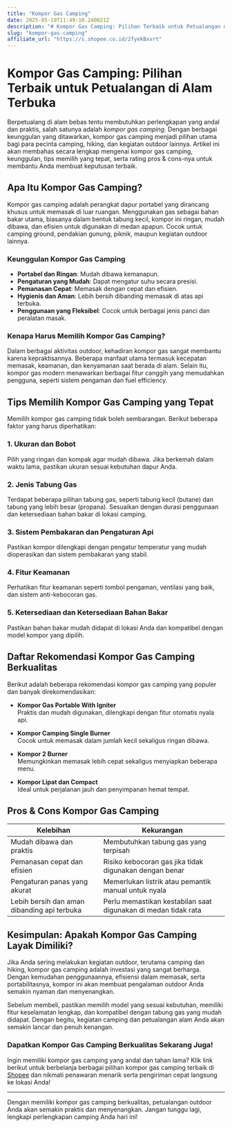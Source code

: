 ```yaml
---
title: "Kompor Gas Camping"
date: 2025-05-19T11:49:10.240021Z
description: "# Kompor Gas Camping: Pilihan Terbaik untuk Petualangan di Alam Terbuka..."
slug: "kompor-gas-camping"
affiliate_url: "https://s.shopee.co.id/2fyekBxvrt"
---
```

# Kompor Gas Camping: Pilihan Terbaik untuk Petualangan di Alam Terbuka

Berpetualang di alam bebas tentu membutuhkan perlengkapan yang andal dan praktis, salah satunya adalah *kompor gas camping*. Dengan berbagai keunggulan yang ditawarkan, kompor gas camping menjadi pilihan utama bagi para pecinta camping, hiking, dan kegiatan outdoor lainnya. Artikel ini akan membahas secara lengkap mengenai kompor gas camping, keunggulan, tips memilih yang tepat, serta rating pros & cons-nya untuk membantu Anda membuat keputusan terbaik.

## Apa Itu Kompor Gas Camping?

Kompor gas camping adalah perangkat dapur portabel yang dirancang khusus untuk memasak di luar ruangan. Menggunakan gas sebagai bahan bakar utama, biasanya dalam bentuk tabung kecil, kompor ini ringan, mudah dibawa, dan efisien untuk digunakan di medan apapun. Cocok untuk camping ground, pendakian gunung, piknik, maupun kegiatan outdoor lainnya.

### Keunggulan Kompor Gas Camping
- **Portabel dan Ringan**: Mudah dibawa kemanapun.
- **Pengaturan yang Mudah**: Dapat mengatur suhu secara presisi.
- **Pemanasan Cepat**: Memasak dengan cepat dan efisien.
- **Hygienis dan Aman**: Lebih bersih dibanding memasak di atas api terbuka.
- **Penggunaan yang Fleksibel**: Cocok untuk berbagai jenis panci dan peralatan masak.

### Kenapa Harus Memilih Kompor Gas Camping?
Dalam berbagai aktivitas outdoor, kehadiran kompor gas sangat membantu karena kepraktisannya. Beberapa manfaat utama termasuk kecepatan memasak, keamanan, dan kenyamanan saat berada di alam. Selain itu, kompor gas modern menawarkan berbagai fitur canggih yang memudahkan pengguna, seperti sistem pengaman dan fuel efficiency.

## Tips Memilih Kompor Gas Camping yang Tepat

Memilih kompor gas camping tidak boleh sembarangan. Berikut beberapa faktor yang harus diperhatikan:

### 1. Ukuran dan Bobot
Pilih yang ringan dan kompak agar mudah dibawa. Jika berkemah dalam waktu lama, pastikan ukuran sesuai kebutuhan dapur Anda.

### 2. Jenis Tabung Gas
Terdapat beberapa pilihan tabung gas, seperti tabung kecil (butane) dan tabung yang lebih besar (propana). Sesuaikan dengan durasi penggunaan dan ketersediaan bahan bakar di lokasi camping.

### 3. Sistem Pembakaran dan Pengaturan Api
Pastikan kompor dilengkapi dengan pengatur temperatur yang mudah dioperasikan dan sistem pembakaran yang stabil.

### 4. Fitur Keamanan
Perhatikan fitur keamanan seperti tombol pengaman, ventilasi yang baik, dan sistem anti-kebocoran gas.

### 5. Ketersediaan dan Ketersediaan Bahan Bakar
Pastikan bahan bakar mudah didapat di lokasi Anda dan kompatibel dengan model kompor yang dipilih.

## Daftar Rekomendasi Kompor Gas Camping Berkualitas

Berikut adalah beberapa rekomendasi kompor gas camping yang populer dan banyak direkomendasikan:

- **Kompor Gas Portable With Igniter**  
  Praktis dan mudah digunakan, dilengkapi dengan fitur otomatis nyala api.

- **Kompor Camping Single Burner**  
  Cocok untuk memasak dalam jumlah kecil sekaligus ringan dibawa.

- **Kompor 2 Burner**  
  Memungkinkan memasak lebih cepat sekaligus menyiapkan beberapa menu.

- **Kompor Lipat dan Compact**  
  Ideal untuk perjalanan jauh dan penyimpanan hemat tempat.

## Pros & Cons Kompor Gas Camping

| Kelebihan                                   | Kekurangan                                   |
|----------------------------------------------|----------------------------------------------|
| Mudah dibawa dan praktis                    | Membutuhkan tabung gas yang terpisah       |
| Pemanasan cepat dan efisien                  | Risiko kebocoran gas jika tidak digunakan dengan benar |
| Pengaturan panas yang akurat                 | Memerlukan listrik atau pemantik manual untuk nyala |
| Lebih bersih dan aman dibanding api terbuka| Perlu memastikan kestabilan saat digunakan di medan tidak rata |

## Kesimpulan: Apakah Kompor Gas Camping Layak Dimiliki?

Jika Anda sering melakukan kegiatan outdoor, terutama camping dan hiking, kompor gas camping adalah investasi yang sangat berharga. Dengan kemudahan penggunaannya, efisiensi dalam memasak, serta portabilitasnya, kompor ini akan membuat pengalaman outdoor Anda semakin nyaman dan menyenangkan.

Sebelum membeli, pastikan memilih model yang sesuai kebutuhan, memiliki fitur keselamatan lengkap, dan kompatibel dengan tabung gas yang mudah didapat. Dengan begitu, kegiatan camping dan petualangan alam Anda akan semakin lancar dan penuh kenangan.

### Dapatkan Kompor Gas Camping Berkualitas Sekarang Juga!

Ingin memiliki kompor gas camping yang andal dan tahan lama? Klik link berikut untuk berbelanja berbagai pilihan kompor gas camping terbaik di [Shopee](https://s.shopee.co.id/2fyekBxvrt) dan nikmati penawaran menarik serta pengiriman cepat langsung ke lokasi Anda!

---

Dengan memiliki kompor gas camping berkualitas, petualangan outdoor Anda akan semakin praktis dan menyenangkan. Jangan tunggu lagi, lengkapi perlengkapan camping Anda hari ini!